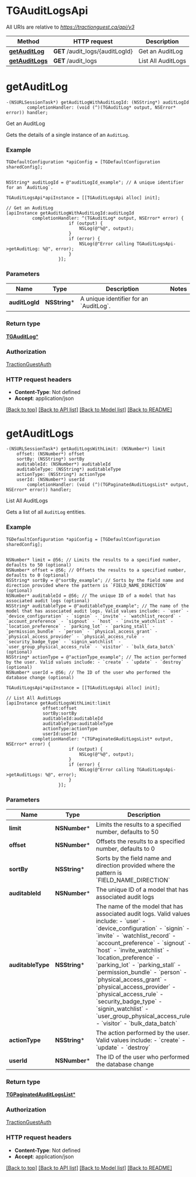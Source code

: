 # TGAuditLogsApi

All URIs are relative to *https://tractionguest.ca/api/v3*

Method | HTTP request | Description
------------- | ------------- | -------------
[**getAuditLog**](TGAuditLogsApi.md#getauditlog) | **GET** /audit_logs/{auditLogId} | Get an AuditLog
[**getAuditLogs**](TGAuditLogsApi.md#getauditlogs) | **GET** /audit_logs | List All AuditLogs


# **getAuditLog**
```objc
-(NSURLSessionTask*) getAuditLogWithAuditLogId: (NSString*) auditLogId
        completionHandler: (void (^)(TGAuditLog* output, NSError* error)) handler;
```

Get an AuditLog

Gets the details of a single instance of an `AuditLog`.

### Example 
```objc
TGDefaultConfiguration *apiConfig = [TGDefaultConfiguration sharedConfig];


NSString* auditLogId = @"auditLogId_example"; // A unique identifier for an `AuditLog`.

TGAuditLogsApi*apiInstance = [[TGAuditLogsApi alloc] init];

// Get an AuditLog
[apiInstance getAuditLogWithAuditLogId:auditLogId
          completionHandler: ^(TGAuditLog* output, NSError* error) {
                        if (output) {
                            NSLog(@"%@", output);
                        }
                        if (error) {
                            NSLog(@"Error calling TGAuditLogsApi->getAuditLog: %@", error);
                        }
                    }];
```

### Parameters

Name | Type | Description  | Notes
------------- | ------------- | ------------- | -------------
 **auditLogId** | **NSString***| A unique identifier for an &#x60;AuditLog&#x60;. | 

### Return type

[**TGAuditLog***](TGAuditLog.md)

### Authorization

[TractionGuestAuth](../README.md#TractionGuestAuth)

### HTTP request headers

 - **Content-Type**: Not defined
 - **Accept**: application/json

[[Back to top]](#) [[Back to API list]](../README.md#documentation-for-api-endpoints) [[Back to Model list]](../README.md#documentation-for-models) [[Back to README]](../README.md)

# **getAuditLogs**
```objc
-(NSURLSessionTask*) getAuditLogsWithLimit: (NSNumber*) limit
    offset: (NSNumber*) offset
    sortBy: (NSString*) sortBy
    auditableId: (NSNumber*) auditableId
    auditableType: (NSString*) auditableType
    actionType: (NSString*) actionType
    userId: (NSNumber*) userId
        completionHandler: (void (^)(TGPaginatedAuditLogsList* output, NSError* error)) handler;
```

List All AuditLogs

Gets a list of all `AuditLog` entities.

### Example 
```objc
TGDefaultConfiguration *apiConfig = [TGDefaultConfiguration sharedConfig];


NSNumber* limit = @56; // Limits the results to a specified number, defaults to 50 (optional)
NSNumber* offset = @56; // Offsets the results to a specified number, defaults to 0 (optional)
NSString* sortBy = @"sortBy_example"; // Sorts by the field name and direction provided where the pattern is `FIELD_NAME_DIRECTION` (optional)
NSNumber* auditableId = @56; // The unique ID of a model that has associated audit logs (optional)
NSString* auditableType = @"auditableType_example"; // The name of the model that has associated audit logs. Valid values include: - `user` - `device_configuration` - `signin` - `invite` - `watchlist_record` - `account_preference` - `signout` - `host` - `invite_watchlist` - `location_preference` - `parking_lot` - `parking_stall` - `permission_bundle` - `person` - `physical_access_grant` - `physical_access_provider` - `physical_access_rule` - `security_badge_type` - `signin_watchlist` - `user_group_physical_access_rule` - `visitor` - `bulk_data_batch`  (optional)
NSString* actionType = @"actionType_example"; // The action performed by the user. Valid values include: - `create` - `update` - `destroy`  (optional)
NSNumber* userId = @56; // The ID of the user who performed the database change (optional)

TGAuditLogsApi*apiInstance = [[TGAuditLogsApi alloc] init];

// List All AuditLogs
[apiInstance getAuditLogsWithLimit:limit
              offset:offset
              sortBy:sortBy
              auditableId:auditableId
              auditableType:auditableType
              actionType:actionType
              userId:userId
          completionHandler: ^(TGPaginatedAuditLogsList* output, NSError* error) {
                        if (output) {
                            NSLog(@"%@", output);
                        }
                        if (error) {
                            NSLog(@"Error calling TGAuditLogsApi->getAuditLogs: %@", error);
                        }
                    }];
```

### Parameters

Name | Type | Description  | Notes
------------- | ------------- | ------------- | -------------
 **limit** | **NSNumber***| Limits the results to a specified number, defaults to 50 | [optional] 
 **offset** | **NSNumber***| Offsets the results to a specified number, defaults to 0 | [optional] 
 **sortBy** | **NSString***| Sorts by the field name and direction provided where the pattern is &#x60;FIELD_NAME_DIRECTION&#x60; | [optional] 
 **auditableId** | **NSNumber***| The unique ID of a model that has associated audit logs | [optional] 
 **auditableType** | **NSString***| The name of the model that has associated audit logs. Valid values include: - &#x60;user&#x60; - &#x60;device_configuration&#x60; - &#x60;signin&#x60; - &#x60;invite&#x60; - &#x60;watchlist_record&#x60; - &#x60;account_preference&#x60; - &#x60;signout&#x60; - &#x60;host&#x60; - &#x60;invite_watchlist&#x60; - &#x60;location_preference&#x60; - &#x60;parking_lot&#x60; - &#x60;parking_stall&#x60; - &#x60;permission_bundle&#x60; - &#x60;person&#x60; - &#x60;physical_access_grant&#x60; - &#x60;physical_access_provider&#x60; - &#x60;physical_access_rule&#x60; - &#x60;security_badge_type&#x60; - &#x60;signin_watchlist&#x60; - &#x60;user_group_physical_access_rule&#x60; - &#x60;visitor&#x60; - &#x60;bulk_data_batch&#x60;  | [optional] 
 **actionType** | **NSString***| The action performed by the user. Valid values include: - &#x60;create&#x60; - &#x60;update&#x60; - &#x60;destroy&#x60;  | [optional] 
 **userId** | **NSNumber***| The ID of the user who performed the database change | [optional] 

### Return type

[**TGPaginatedAuditLogsList***](TGPaginatedAuditLogsList.md)

### Authorization

[TractionGuestAuth](../README.md#TractionGuestAuth)

### HTTP request headers

 - **Content-Type**: Not defined
 - **Accept**: application/json

[[Back to top]](#) [[Back to API list]](../README.md#documentation-for-api-endpoints) [[Back to Model list]](../README.md#documentation-for-models) [[Back to README]](../README.md)

